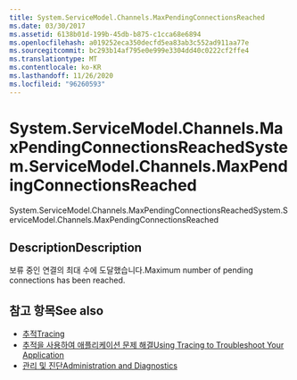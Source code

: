 ```yaml
---
title: System.ServiceModel.Channels.MaxPendingConnectionsReached
ms.date: 03/30/2017
ms.assetid: 6138b01d-199b-45db-b875-c1cca68e6894
ms.openlocfilehash: a019252eca350decfd5ea83ab3c552ad911aa77e
ms.sourcegitcommit: bc293b14af795e0e999e3304dd40c0222cf2ffe4
ms.translationtype: MT
ms.contentlocale: ko-KR
ms.lasthandoff: 11/26/2020
ms.locfileid: "96260593"
---
```

# <a name="systemservicemodelchannelsmaxpendingconnectionsreached"></a><span data-ttu-id="9293d-102">System.ServiceModel.Channels.MaxPendingConnectionsReached</span><span class="sxs-lookup"><span data-stu-id="9293d-102">System.ServiceModel.Channels.MaxPendingConnectionsReached</span></span>

<span data-ttu-id="9293d-103">System.ServiceModel.Channels.MaxPendingConnectionsReached</span><span class="sxs-lookup"><span data-stu-id="9293d-103">System.ServiceModel.Channels.MaxPendingConnectionsReached</span></span>  
  
## <a name="description"></a><span data-ttu-id="9293d-104">Description</span><span class="sxs-lookup"><span data-stu-id="9293d-104">Description</span></span>  

 <span data-ttu-id="9293d-105">보류 중인 연결의 최대 수에 도달했습니다.</span><span class="sxs-lookup"><span data-stu-id="9293d-105">Maximum number of pending connections has been reached.</span></span>  
  
## <a name="see-also"></a><span data-ttu-id="9293d-106">참고 항목</span><span class="sxs-lookup"><span data-stu-id="9293d-106">See also</span></span>

- [<span data-ttu-id="9293d-107">추적</span><span class="sxs-lookup"><span data-stu-id="9293d-107">Tracing</span></span>](index.md)
- [<span data-ttu-id="9293d-108">추적을 사용하여 애플리케이션 문제 해결</span><span class="sxs-lookup"><span data-stu-id="9293d-108">Using Tracing to Troubleshoot Your Application</span></span>](using-tracing-to-troubleshoot-your-application.md)
- [<span data-ttu-id="9293d-109">관리 및 진단</span><span class="sxs-lookup"><span data-stu-id="9293d-109">Administration and Diagnostics</span></span>](../index.md)
